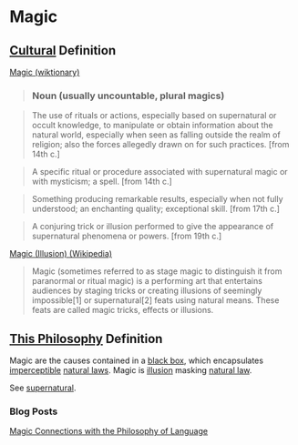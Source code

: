 # Magic

## [Cultural](./culture.md) Definition

<a href="http://en.wiktionary.org/wiki/magic" target="_blank">Magic (wiktionary)</a>

> ### Noun (usually uncountable, plural magics)

> The use of rituals or actions, especially based on supernatural or occult knowledge, to manipulate or obtain information about the natural world, especially when seen as falling outside the realm of religion; also the forces allegedly drawn on for such practices. [from 14th c.]

> A specific ritual or procedure associated with supernatural magic or with mysticism; a spell. [from 14th c.]

> Something producing remarkable results, especially when not fully understood; an enchanting quality; exceptional skill. [from 17th c.]

> A conjuring trick or illusion performed to give the appearance of supernatural phenomena or powers. [from 19th c.]

<a href="http://en.wikipedia.org/wiki/Magic_(illusion)" target="_blank">Magic (Illusion) (Wikipedia)</a>

> Magic (sometimes referred to as stage magic to distinguish it from paranormal or ritual magic) is a performing art that entertains audiences by staging tricks or creating illusions of seemingly impossible[1] or supernatural[2] feats using natural means. These feats are called magic tricks, effects or illusions.

## [This Philosophy](./this-philosophy.md) Definition

Magic are the causes contained in a [black box](./magic.md), which encapsulates [imperceptible](./perspective.md) [natural laws](./natural-law.md). Magic is [illusion](./illusion.md) masking [natural law](./natural-law.md).

See [supernatural](./supernatural.md).

### Blog Posts

<a href="http://www.briantakita.com/posts/magic-connections-with-the-philosophy-of-language/" target="_blank">Magic Connections with the Philosophy of Language</a>
